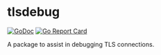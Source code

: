 # tlsdebug

[![GoDoc](https://godoc.org/github.com/tmthrgd/tlsdebug?status.svg)](https://godoc.org/github.com/tmthrgd/tlsdebug)
[![Go Report Card](https://goreportcard.com/badge/github.com/tmthrgd/tlsdebug)](https://goreportcard.com/report/github.com/tmthrgd/tlsdebug)

A package to assist in debugging TLS connections.
